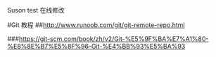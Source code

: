Suson test
在线修改

#Git 教程
##http://www.runoob.com/git/git-remote-repo.html

###https://git-scm.com/book/zh/v2/Git-%E5%9F%BA%E7%A1%80-%E8%8E%B7%E5%8F%96-Git-%E4%BB%93%E5%BA%93
